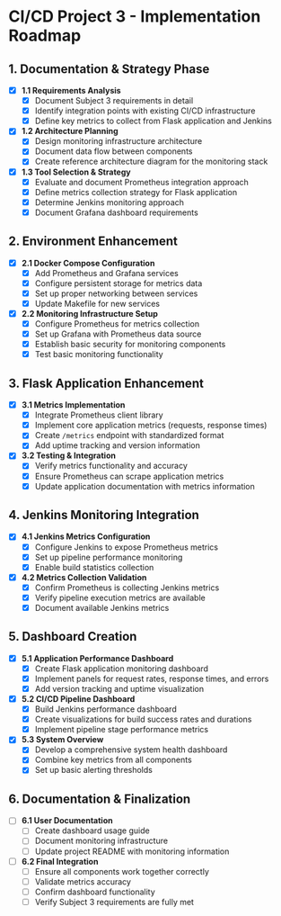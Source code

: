 # CI/CD Project 3 - Implementation Roadmap

## 1. Documentation & Strategy Phase

- [x] **1.1 Requirements Analysis**
  - [x] Document Subject 3 requirements in detail
  - [x] Identify integration points with existing CI/CD infrastructure
  - [x] Define key metrics to collect from Flask application and Jenkins

- [x] **1.2 Architecture Planning**
  - [x] Design monitoring infrastructure architecture
  - [x] Document data flow between components
  - [x] Create reference architecture diagram for the monitoring stack

- [x] **1.3 Tool Selection & Strategy**
  - [x] Evaluate and document Prometheus integration approach
  - [x] Define metrics collection strategy for Flask application
  - [x] Determine Jenkins monitoring approach
  - [x] Document Grafana dashboard requirements

## 2. Environment Enhancement

- [x] **2.1 Docker Compose Configuration**
  - [x] Add Prometheus and Grafana services
  - [x] Configure persistent storage for metrics data
  - [x] Set up proper networking between services
  - [x] Update Makefile for new services

- [x] **2.2 Monitoring Infrastructure Setup**
  - [x] Configure Prometheus for metrics collection
  - [x] Set up Grafana with Prometheus data source
  - [x] Establish basic security for monitoring components
  - [x] Test basic monitoring functionality

## 3. Flask Application Enhancement

- [x] **3.1 Metrics Implementation**
  - [x] Integrate Prometheus client library
  - [x] Implement core application metrics (requests, response times)
  - [x] Create `/metrics` endpoint with standardized format
  - [x] Add uptime tracking and version information

- [x] **3.2 Testing & Integration**
  - [x] Verify metrics functionality and accuracy
  - [x] Ensure Prometheus can scrape application metrics
  - [x] Update application documentation with metrics information

## 4. Jenkins Monitoring Integration

- [x] **4.1 Jenkins Metrics Configuration**
  - [x] Configure Jenkins to expose Prometheus metrics
  - [x] Set up pipeline performance monitoring
  - [x] Enable build statistics collection

- [x] **4.2 Metrics Collection Validation**
  - [x] Confirm Prometheus is collecting Jenkins metrics
  - [x] Verify pipeline execution metrics are available
  - [x] Document available Jenkins metrics

## 5. Dashboard Creation

- [x] **5.1 Application Performance Dashboard**
  - [x] Create Flask application monitoring dashboard
  - [x] Implement panels for request rates, response times, and errors
  - [x] Add version tracking and uptime visualization

- [x] **5.2 CI/CD Pipeline Dashboard**
  - [x] Build Jenkins performance dashboard
  - [x] Create visualizations for build success rates and durations
  - [x] Implement pipeline stage performance metrics

- [x] **5.3 System Overview**
  - [x] Develop a comprehensive system health dashboard
  - [x] Combine key metrics from all components
  - [x] Set up basic alerting thresholds

## 6. Documentation & Finalization

- [ ] **6.1 User Documentation**
  - [ ] Create dashboard usage guide
  - [ ] Document monitoring infrastructure
  - [ ] Update project README with monitoring information

- [ ] **6.2 Final Integration**
  - [ ] Ensure all components work together correctly
  - [ ] Validate metrics accuracy
  - [ ] Confirm dashboard functionality
  - [ ] Verify Subject 3 requirements are fully met